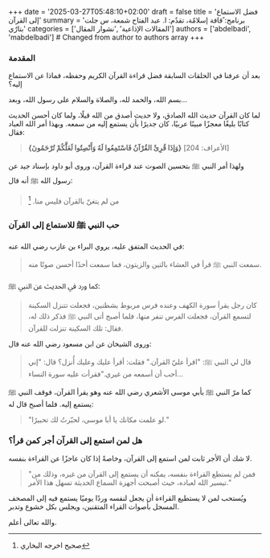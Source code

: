 +++
date = '2025-03-27T05:48:10+02:00'
draft = false
title = 'فضل الاستماع إلى القرآن'
summary = 'برنامج: ًقافة إسلامٌة، تقدٌم: ا. عبد الفتاح شمعة، س جلت بتارٌي'
categories = ['المقالات الإذاعية' ,'نشوار المقال']
authors = ['abdelbadi', 'mabdelbadi'] # Changed from author to authors array
+++
### المقدمة

بعد أن عرفنا في الحلقات السابقة فضل قراءة القرآن الكريم وحفظه، فماذا عن الاستماع إليه؟

بسم الله، والحمد لله، والصلاة والسلام على رسول الله، وبعد...

لما كان القرآن حديث الله الصادق، ولا حديث أصدق من الله قيلًا، ولما كان أحسن الحديث كتابًا بليغًا معجزًا مبينًا عربيًا، كان جديرًا بأن يستمع إليه من سمعه. وبهذا أمر الله العباد فقال:

> **{وَإذَا قُرِئَ القُرْآنُ فَاسْتَمِعُوا لَهُ وَأَنْصِتُوا لَعَلَّكُمْ تُرْحَمُونَ}** [الأعراف: 204]

ولهذا أمر النبي ﷺ بتحسين الصوت عند قراءة القرآن، وروى أبو داود بإسناد جيد عن رسول الله ﷺ أنه قال:

> من لم يتغنّ بالقرآن فليس منا. [^1]
[^1]: صحيح اخرجه البخاري

### حب النبي ﷺ للاستماع إلى القرآن

في الحديث المتفق عليه، يروي البراء بن عازب رضي الله عنه:

> سمعت النبي ﷺ قرأ في العشاء بالتين والزيتون، فما سمعت أحدًا أحسن صوتًا منه.

كما ورد في الحديث عن النبي ﷺ:

> كان رجل يقرأ سورة الكهف وعنده فرس مربوط بشطنين، فجعلت تتنزل السكينة لتسمع القرآن، فجعلت الفرس تنفر منها، فلما أصبح أتى النبي ﷺ فذكر ذلك له، فقال: تلك السكينة تنزلت للقرآن.

وروى الشيخان عن ابن مسعود رضي الله عنه قال:

> قال لي النبي ﷺ: "اقرأ عليّ القرآن." فقلت: أقرأ عليك وعليك أُنزل؟ قال: "إني أحب أن أسمعه من غيري."فقرأت عليه سورة النساء...

كما مرّ النبي ﷺ بأبي موسى الأشعري رضي الله عنه وهو يقرأ القرآن، فوقف النبي ﷺ يستمع إليه. فلما أصبح قال له:

> "لو علمت مكانك يا أبا موسى، لحبّرتُ لك تحبيرًا."

### هل لمن استمع إلى القرآن أجر كمن قرأ؟

لا شك أن الأجر ثابت لمن استمع إلى القرآن، وخاصةً إذا كان عاجزًا عن القراءة بنفسه.

> "فمن لم يستطع القراءة بنفسه، يمكنه أن يستمع إلى القرآن من غيره، وذلك من تيسير الله لعباده، حيث أصبحت أجهزة السماع الحديثة تسهل هذا الأمر."

ويُستحب لمن لا يستطيع القراءة أن يجعل لنفسه وردًا يوميًا يستمع فيه إلى المصحف المسجل بأصوات القراء المتقنين، ويجلس بكل خشوع وتدبر.

والله تعالى أعلم.
